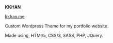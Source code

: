 
**KKHAN**

[kkhan.me](kkhan.me)

Custom Wordpress Theme for my portfolio website. 

Made using, HTMl/5, CSS/3, SASS, PHP, JQuery.
